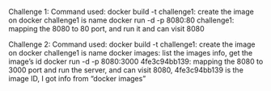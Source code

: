 Challenge 1:
Command used:
docker build -t challenge1: create the image on docker challenge1 is name
docker run -d -p 8080:80 challenge1: mapping the 8080 to 80 port, and run it and can visit 8080

Challenge 2:
Command used:
docker build -t challenge1: create the image on docker challenge1 is name
docker images: list the images info, get the image’s id 
docker run -d -p 8080:3000 4fe3c94bb139: mapping the 8080 to 3000 port and run the server, and can visit 8080, 4fe3c94bb139 is the image ID, I got info from “docker images”
